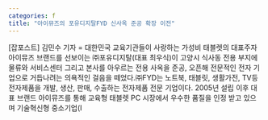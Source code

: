 ```yaml
---
categories: f
title: "아이뮤즈의 포유디지탈FYD 신사옥 준공 확장 이전"
---
```

[잡포스트] 김민수 기자 = 대한민국 교육기관들이 사랑하는 가성비 태블렛의 대표주자 아이뮤즈 브랜드를 선보이는 ㈜포유디지탈(대표 최우식)이 고양시 식사동 전용 부지에 물류와 서비스센터 그리고 본사를 아우르는 전용 사옥을 준공, 오픈해 전문적인 전자 기업으로 거듭나려는 의욕적인 걸음을 떼었다.㈜FYD는 노트북, 태블릿, 생활가전, TV등 전자제품을 개발, 생산, 판매, 수출하는 전자제품 전문 기업이다. 2005년 설립 이후 대표 브랜드 아이뮤즈를 통해 교육형 태블렛 PC 시장에서 우수한 품질을 인정 받고 있으며 기술혁신형 중소기업(I